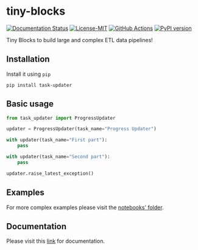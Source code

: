  tiny-blocks
=============

[![Documentation Status](https://readthedocs.org/projects/tiny-blocks/badge/?version=latest)](https://tiny-blocks.readthedocs.io/en/latest/?badge=latest)
[![License-MIT](https://img.shields.io/badge/License-MIT-yellow.svg)](https://github.com/pyprogrammerblog/tiny-blocks/blob/master/LICENSE)
[![GitHub Actions](https://github.com/pyprogrammerblog/tiny-blocks/workflows/CI/badge.svg/)](https://github.com/pyprogrammerblog/tiny-blocks/workflows/CI/badge.svg/)
[![PyPI version](https://badge.fury.io/py/tiny-blocks.svg)](https://badge.fury.io/py/tiny-blocks)

Tiny Blocks to build large and complex ETL data pipelines!

Installation
-------------

Install it using ``pip``

```shell
pip install task-updater
```

Basic usage
---------------

```python
from task_updater import ProgressUpdater

updater = ProgressUpdater(task_name="Progress Updater")

with updater(task_name="First part"):
    pass

with updater(task_name="Second part"):
    pass

updater.raise_latest_exception()
```

Examples
----------------------

For more complex examples please visit 
the [notebooks' folder](https://github.com/pyprogrammerblog/tiny-blocks/blob/master/notebooks/Examples.ipynb).


Documentation
--------------

Please visit this [link](https://tiny-blocks.readthedocs.io/en/latest/) for documentation.
